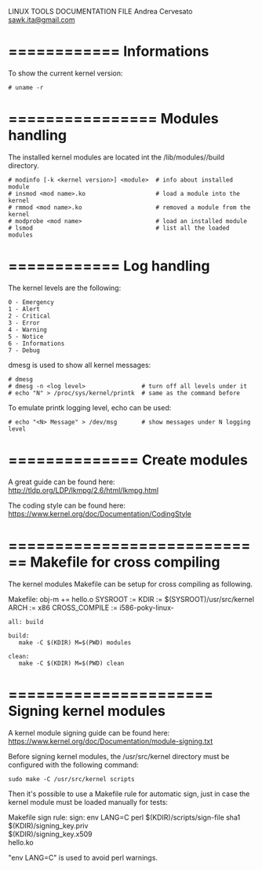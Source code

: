 
LINUX TOOLS DOCUMENTATION FILE
Andrea Cervesato <sawk.ita@gmail.com>

============
Informations
============

To show the current kernel version:

    # uname -r

================
Modules handling
================

The installed kernel modules are located int the 
/lib/modules/<kernel version>/build directory.

    # modinfo [-k <kernel version>] <module>  # info about installed module
    # insmod <mod name>.ko                    # load a module into the kernel
    # rmmod <mod name>.ko                     # removed a module from the kernel
    # modprobe <mod name>                     # load an installed module
    # lsmod                                   # list all the loaded modules

============
Log handling
============

The kernel levels are the following:

    0 - Emergency
    1 - Alert
    2 - Critical
    3 - Error
    4 - Warning
    5 - Notice
    6 - Informations
    7 - Debug

dmesg is used to show all kernel messages:

    # dmesg
    # dmesg -n <log level>                # turn off all levels under it
    # echo "N" > /proc/sys/kernel/printk  # same as the command before

To emulate printk logging level, echo can be used:

    # echo "<N> Message" > /dev/msg       # show messages under N logging level

==============
Create modules
==============

A great guide can be found here: 
http://tldp.org/LDP/lkmpg/2.6/html/lkmpg.html

The coding style can be found here:
https://www.kernel.org/doc/Documentation/CodingStyle

============================
Makefile for cross compiling
============================

The kernel modules Makefile can be setup for cross compiling as following.

Makefile:
    obj-m += hello.o
    SYSROOT :=
    KDIR := $(SYSROOT)/usr/src/kernel
    ARCH := x86
    CROSS_COMPILE := i586-poky-linux-

    all: build 

    build:
       make -C $(KDIR) M=$(PWD) modules

    clean:
       make -C $(KDIR) M=$(PWD) clean

======================
Signing kernel modules
======================

A kernel module signing guide can be found here: 
https://www.kernel.org/doc/Documentation/module-signing.txt

Before signing kernel modules, the /usr/src/kernel directory must be configured
with the following command:

    sudo make -C /usr/src/kernel scripts

Then it's possible to use a Makefile rule for automatic sign, just in case
the kernel module must be loaded manually for tests:

Makefile sign rule:
    sign:
       env LANG=C perl $(KDIR)/scripts/sign-file sha1 \
                       $(KDIR)/signing_key.priv \
                       $(KDIR)/signing_key.x509 \
                       hello.ko

"env LANG=C" is used to avoid perl warnings.
